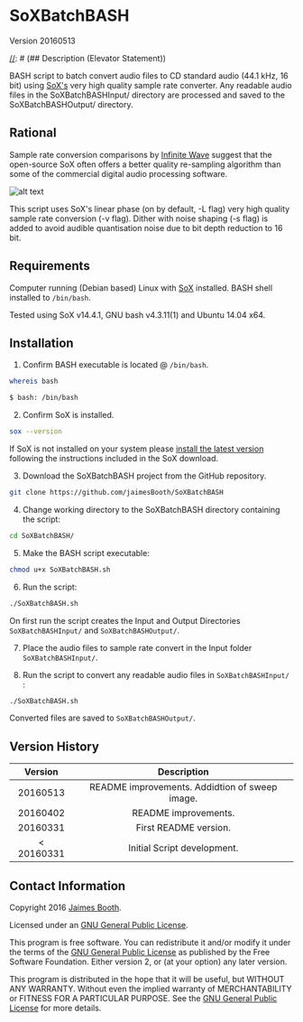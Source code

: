 SoXBatchBASH
============
Version 20160513

[//]: # (## Description (Elevator Statement))

BASH script to batch convert audio files to CD standard audio (44.1 kHz, 16 bit) using [SoX's](http://sox.sourceforge.net/ "SoX's Homepage") very high quality sample rate converter. Any readable audio files in the SoXBatchBASHInput/ directory are processed and saved to the SoXBatchBASHOutput/ directory.


## Rational
Sample rate conversion comparisons by [Infinite Wave](http://src.infinitewave.ca/ "SRC Comparison Infinite Wave") suggest that the open-source SoX often offers a better quality re-sampling algorithm than some of the commercial digital audio processing software.

![alt text](http://src.infinitewave.ca/images/Sweep/SoX14_VHQ_LP.png "Sweep SoX_VHQ_LP courtesy of Infinite Wave")


[//]: # (## New and special in this release)

This script uses SoX's linear phase (on by default, -L flag) very high quality sample rate conversion (-v flag). Dither with noise shaping (-s flag) is added to avoid audible quantisation noise due to bit depth reduction to 16 bit.


## Requirements
[//]: # (Hardware and software requirements)
Computer running (Debian based) Linux with [SoX](http://sox.sourceforge.net/ "SoX's Homepage") installed. BASH shell installed to `/bin/bash`.

Tested using SoX v14.4.1, GNU bash v4.3.11(1) and Ubuntu 14.04 x64.


## Installation
[//]: # (Installation instructions, getting started tips, and documentation)
1. Confirm BASH executable is located @ `/bin/bash`.
  ```bash
  whereis bash

  $ bash: /bin/bash
  ```

2. Confirm SoX is installed.
  ```bash
  sox --version
  ```

  If SoX is not installed on your system please [install the latest version](https://sourceforge.net/projects/sox/files/sox/ "SoX's SourceForge Download Page") following the instructions included in the SoX download.

3. Download the SoXBatchBASH project from the GitHub repository.

  ```bash
  git clone https://github.com/jaimesBooth/SoXBatchBASH
  ```

4. Change working directory to the SoXBatchBASH directory containing the script:

  ```bash
  cd SoXBatchBASH/
  ```

5. Make the BASH script executable:

  ```bash
  chmod u+x SoXBatchBASH.sh
  ```

6. Run the script:

  ```bash
  ./SoXBatchBASH.sh
  ```

  On first run the script creates the Input and Output Directories `SoXBatchBASHInput/` and `SoXBatchBASHOutput/`.

7. Place the audio files to sample rate convert in the Input folder `SoXBatchBASHInput/`.

8. Run the script to convert any readable audio files in `SoXBatchBASHInput/` :

  ```bash
  ./SoXBatchBASH.sh
  ```

  Converted files are saved to `SoXBatchBASHOutput/`.

[//]: # (## Important known problems)

## Version History

|Version        | Description     |
| :----------:  | :-------------: |
|20160513    | README improvements. Addidtion of sweep image. |
|20160402     | README improvements. |
|20160331     | First README version. |
|< 20160331   | Initial Script development. |

[//]: # (## Pricing information)

## Contact Information

[//]: # (## Date or copyright date, and other legal information)
[//]: # (## License)

Copyright 2016 [Jaimes Booth](http://nz.linkedin.com/in/jaimesbooth "Jaimes Booth on LinkedIn").


Licensed under an [GNU General Public License](https://gnu.org/licenses/gpl.html "GNU General Public License").

This program is free software. You can redistribute it and/or modify it under the terms of the [GNU General Public License](https://gnu.org/licenses/gpl.html "GNU General Public License") as published by the Free Software Foundation. Either version 2, or (at your option) any later version.

This program is distributed in the hope that it will be useful, but WITHOUT ANY WARRANTY. Without even the implied warranty of MERCHANTABILITY or FITNESS FOR A PARTICULAR PURPOSE. See the [GNU General Public License](https://gnu.org/licenses/gpl.html "GNU General Public License") for more details.

<!--
Readme Template
===============
http://www.mactech.com/articles/mactech/Vol.14/14.10/WritingAReadMeFile/index.html
http://stackoverflow.com/questions/2304863/how-to-write-a-good-readme
http://git.savannah.gnu.org/cgit/make.git/tree/README.template
http://svn.apache.org/repos/asf/httpd/httpd/trunk/README

## Product name and version number

## Company name

## Elevator statement

## New and special in this release

## Hardware and software requirements

## Installation instructions, getting started tips, and documentation

## Important known problems

## Version history

## Pricing information

## Contact information

## Date or copyright date, and other legal information


# ReadMe Checklist

Creating a great ReadMe file requires far more perspiration than talent. Here's a checklist to sweat over as you finish a ReadMe file; if the document meets the requirements on this list, it's probably ready to ship.

    The ReadMe file makes it a complete no-brainer to figure out your company's name (or the programmer's name), the application's name, and the version number.
    The ReadMe file includes the release date of the software.
    The ReadMe file contains reasonably complete contact information.
    Readers of the file can easily determine pricing information (for some commercial software, this criteria isn't necessary, but for shareware it's terrifically important).
    The first screen of the document has a description of what the software is and why it's cool.
    The ReadMe file mentions new features in this particular release of the program.
    The ReadMe file notes system and hardware requirements for the software.
    The ReadMe file contains installation instructions, tips and tricks, documentation, and a version history (or if it doesn't, it refers readers to other documents that do contain this information).
    The application's name is spelled consistently throughout the ReadMe file (make sure you have also spelled the company name consistently).
    The file format is SimpleText (or, if not, you have a good reason for using something else).
    If feasible, the document is unlocked so that readers can freely copy information and access URLs.
    The file's name is descriptive (ReadMe alone is not sufficiently descriptive).
    The font styles and overall layout are appropriate for onscreen reading.
    You have followed the seven steps to writing success outlined in this article.
-->
